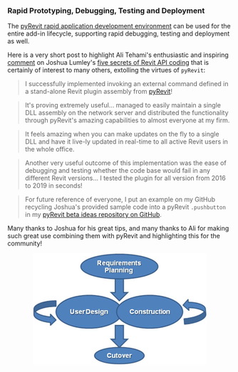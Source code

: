 <head>
<meta http-equiv="Content-Type" content="text/html; charset=utf-8">
<link rel="stylesheet" type="text/css" href="bc.css">
<script src="https://cdn.rawgit.com/google/code-prettify/master/loader/run_prettify.js" type="text/javascript"></script>
<script src="https://cdn.rawgit.com/google/code-prettify/master/loader/run_prettify.js" type="text/javascript"></script>

</head>

<!---

- Rapid Debugging, Testing and Network Deployment using pyRevit
  Ali Tehami posted a very enthusiastic and inspiring
  [comment](https://thebuildingcoder.typepad.com/blog/2018/09/five-secrets-of-revit-api-coding.html#comment-4447694964) on
  Joshua Lumley's [Five Secrets of Revit API Coding](https://thebuildingcoder.typepad.com/blog/2018/09/five-secrets-of-revit-api-coding.html) that
  is certainly of interest to many others, extolling the virtues of
  the [pyRevit rapid application development](https://github.com/eirannejad/pyRevit):
I successfully managed to implement invoking an external command defined in a stand-alone Revit plugin assembly from [pyRevit](https://github.com/eirannejad/pyRevit)!
It's proving extremely useful... managed to easily maintain a single DLL assembly on the network server and distributed the functionality through pyRevit's amazing capabilities to almost everyone at my firm.
It feels amazing when you can make updates on the fly to a single DLL and have it live-ly updated in real-time to all active Revit users in the whole office.
Another very useful outcome of this implementation was the ease of debugging and testing whether the code base would fail in any different Revit versions... I tested the plugin for all version from 2016 to 2019 in seconds!
For future reference of everyone, I put an example on my GitHub recycling Joshua's provided sample code into a pyRevit `.pushbutton` in
my [pyRevit beta ideas repository on GitHub](https://github.com/alitehami/pyRevitBetaIdeas_Public/tree/master/aliTehami.extension/BetaConcepts.tab/invoking%20Assemblies.panel/invoke.pushbutton).
  Many thanks to Joshua for his great tips, and many thanks to Ali for making such great use combining them with pyRevit!

twitter:

Rapid prototyping, debugging, testing and deployment using the pyRevit rapid application development environment for the #RevitAPI @AutodeskForge @AutodeskRevit #bim #DynamoBim #ForgeDevCon http://bit.ly/pyrevit_rad

The pyRevit rapid application development environment can be used for the entire add-in lifecycle, supporting rapid debugging, testing and deployment as well.
I successfully implemented invoking an external command defined in a stand-alone Revit plugin assembly from pyRevit!
It's proving extremely useful...

&ndash; 
...

linkedin:

 the #RevitAPI #bim #DynamoBim #ForgeDevCon #Revit #API #IFC #SDK #AI #VisualStudio #Autodesk #AEC #adsk

Rapid prototyping, debugging, testing and deployment using the pyRevit rapid application development environment for the #RevitAPI:

http://bit.ly/pyrevit_rad

The pyRevit rapid application development environment can be used for the entire add-in lifecycle, supporting rapid debugging, testing and deployment as well.

I successfully implemented invoking an external command defined in a stand-alone Revit plugin assembly from pyRevit!
It's proving extremely useful...

#bim #DynamoBim #ForgeDevCon #Revit #API #IFC #SDK #AI #VisualStudio #Autodesk #AEC #adsk

-->

### Rapid Prototyping, Debugging, Testing and Deployment

The [pyRevit rapid application development environment](https://github.com/eirannejad/pyRevit) can
be used for the entire add-in lifecycle, supporting rapid debugging, testing and deployment as well.

Here is a very short post to highlight Ali Tehami's enthusiastic and
inspiring [comment](https://thebuildingcoder.typepad.com/blog/2018/09/five-secrets-of-revit-api-coding.html#comment-4447694964) on
Joshua Lumley's [five secrets of Revit API coding](https://thebuildingcoder.typepad.com/blog/2018/09/five-secrets-of-revit-api-coding.html) that
is certainly of interest to many others, extolling the virtues of `pyRevit`:

> I successfully implemented invoking an external command defined in a stand-alone Revit plugin assembly from [pyRevit](https://github.com/eirannejad/pyRevit)!

> It's proving extremely useful... managed to easily maintain a single DLL assembly on the network server and distributed the functionality through pyRevit's amazing capabilities to almost everyone at my firm.

> It feels amazing when you can make updates on the fly to a single DLL and have it live-ly updated in real-time to all active Revit users in the whole office.

> Another very useful outcome of this implementation was the ease of debugging and testing whether the code base would fail in any different Revit versions... I tested the plugin for all version from 2016 to 2019 in seconds!

> For future reference of everyone, I put an example on my GitHub recycling Joshua's provided sample code into a pyRevit `.pushbutton` in
my [pyRevit beta ideas repository on GitHub](https://github.com/alitehami/pyRevitBetaIdeas_Public/tree/master/aliTehami.extension/BetaConcepts.tab/invoking%20Assemblies.panel/invoke.pushbutton).
  
Many thanks to Joshua for his great tips, and many thanks to Ali for making such great use combining them with pyRevit and highlighting this for the community!

<center>
<img src="img/rapid_application_development.jpeg" alt="Rapid application development" width="390">
</center>

<!--



the [Revit API discussion forum](http://forums.autodesk.com/t5/revit-api-forum/bd-p/160) thread

**Question:** 

**Answer:** 

**Response:** 

<pre class="code">
</pre>

-->

